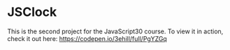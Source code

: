 # JSClock
This is the second project for the JavaScript30 course.
To view it in action, check it out here: https://codepen.io/3ehill/full/PgYZGq
